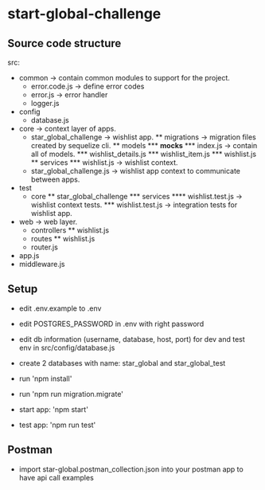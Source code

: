 # start-global-challenge
## Source code structure
src:
  - common -> contain common modules to support for the project.
    * error.code.js -> define error codes
    * error.js  -> error handler
    * logger.js
  - config
    * database.js
  - core -> context layer of apps.
    * star_global_challenge -> wishlist app.
      ** migrations -> migration files created by sequelize cli.
      ** models
        *** __mocks__
        *** index.js -> contain all of models.
        *** wishlist_details.js
        *** wishlist_item.js
        *** wishlist.js
      ** services
        *** wishlist.js -> wishlist context.
    * star_global_challenge.js -> wishlist app context to communicate between apps.
  - test
    * core
      ** star_global_challenge
        *** services
          **** wishlist.test.js -> wishlist context tests.
        *** wishlist.test.js -> integration tests for wishlist app.
  - web -> web layer.
    * controllers
      ** wishlist.js
    * routes
      ** wishlist.js
    * router.js
  - app.js
  - middleware.js
## Setup
- edit .env.example to .env
- edit POSTGRES_PASSWORD in .env with right password

- edit db information (username, database, host, port) for dev and test env in src/config/database.js
- create 2 databases with name: star_global and star_global_test

- run 'npm install'

- run 'npm run migration.migrate'

- start app: 'npm start'

- test app: 'npm run test'

## Postman
- import star-global.postman_collection.json into your postman app to have api call examples

